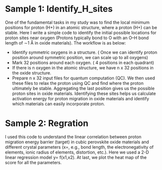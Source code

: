 # Sample 1: Identify_H_sites
One of the fundamental tasks in my study was to find the local minimum positions for proton (H+) in an atomic structure, where a proton (H+) can be stable. Here I write a simple code to identify the initial possible locations for proton sites near oxygen (Protons typically bond to O with an O–H bond length of ∼1 Å in oxide materials). The workflow is as below:
- Identify symmetric oxygens in a structure. ( Once we can identify proton position around symmetric position, we can scale up to all oxygens)
- Mark 32 positions around each oxygen. ( 4 positions in each quadrant)
- If there is n oxygen in the atomic structure, we have n x 32 positions in the oxide structure.
- Prepare n x 32 input files for quantum computation (QC).
    We then used these files to relax the proton using QC and find where the proton ultimately be stable. Aggregating the last position gives us the possible proton sites in oxide materials. Identifying these sites helps us calculate activation energy for proton migration in oxide materials and identify which materials can easily incorporate proton.

# Sample 2: Regration
I used this code to understand the linear correlation between proton migration energy barrier (target) in cubic perovskite oxide materials and different crystal parameters (x=, e.g., bond length, the electronegativity of elements, ionic radius of elements, distortion, etc.). Here we used a 2-D linear regression model y= f(x1,x2). At last, we plot the heat map of the score for all the parameters.
